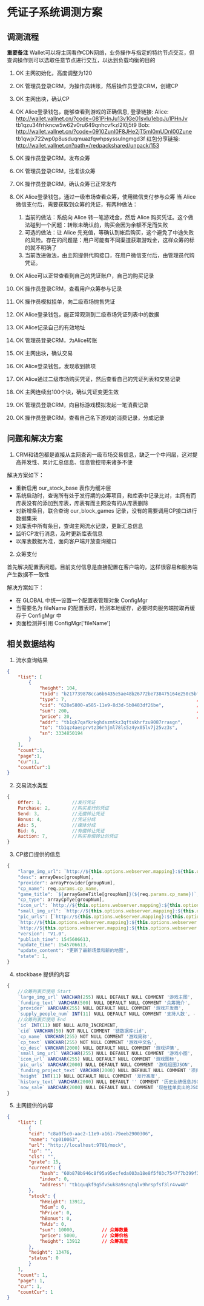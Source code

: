 # 凭证子系统调测方案

## 调测流程

**重要备注** Wallet可以将主网看作CDN网络，业务操作与指定的特约节点交互，但查询操作则可以选取任意节点进行交互，以达到负载均衡的目的

1. OK 主网初始化，高度调整为120
2. OK 管理员登录CRM，为操作员转账，然后操作员登录CRM，创建CP
3. OK 主网出块，确认CP

4. OK Alice登录钱包，能够查看到游戏的正确信息, 登录链接: 
Alice:  
http://wallet.vallnet.cn/?code=081PHnJu13v1Ge01svIu1ebqJu1PHnJv
tb1qzu34frhkncw5w62v0ru649qnhcvfkzl2l0j5t9
Bob:    
http://wallet.vallnet.cn/?code=0910ZunI0F8JHe2jT5mI0mUDnI00Zune
tb1qwjx722wp0p8usduqmuazfqwhpsyssulngmgd3f
红包分享链接: 
http://wallet.vallnet.cn?path=/redpackshared/unpack/153

5. OK 操作员登录CRM，发布众筹
6. OK 管理员登录CRM，批准该众筹
7. OK 操作员登录CRM，确认众筹已正常发布
8. OK Alice登录钱包，通过一级市场查看众筹，使用微信支付参与众筹
    当 Alice 微信支付后，需要获取到众筹的凭证，有两种做法：
    1. 当前的做法：系统向 Alice 转一笔游戏金，然后 Alice 购买凭证。这个做法碰到一个问题：转账未确认前，购买会因为余额不足而失败
    2. 可选的做法：让 Alice 先充值，等确认到帐后购买，这个避免了中途失败的风险。存在的问题是：用户可能有不同渠道获取游戏金，这样众筹的标的就不明确了
    3. 当前改进做法，由主网提供代购接口，在用户微信支付后，由管理员代购凭证。
9. OK Alice可以正常查看到自己的凭证账户，自己的购买记录
10. OK 操作员登录CRM，查看用户众筹参与记录
11. OK 操作员模拟挂单，向二级市场抛售凭证
11. OK Alice登录钱包，能正常观测到二级市场凭证列表中的数据
12. OK Alice记录自己的有效地址
13. OK 管理员登录CRM，为Alice转账
14. OK 主网出块，确认交易
15. OK Alice登录钱包，发现收到款项
16. OK Alice通过二级市场购买凭证，然后查看自己的凭证列表和交易记录
18. OK 主网连续出100个块，确认凭证变更生效
17. OK 管理员登录CRM，向目标游戏模拟发起一笔消费记录
19. OK 操作员登录CRM，查看自己名下游戏的消费记录，分成记录

## 问题和解决方案

1. CRM和钱包都是直接从主网查询一级市场交易信息，缺乏一个中间层，这对提高并发性、累计汇总信息、信息管控带来诸多不便

解决方案如下：
- 重新启用 our_stock_base 表作为缓冲层
- 系统启动时，查询所有处于发行期的众筹项目，和库表中记录比对，主网有而库表没有的添加到库表，库表有而主网没有的从库表删除
- 对新增条目，联合查询 our_block_games 记录，没有的需要调用CP接口进行数据集采
- 对库表中所有条目，查询主网流水记录，更新汇总信息
- 监听CP发行消息，及时更新库表信息
- 以库表数据为准，面向客户端开放查询接口

2. 众筹支付

首先解决配置表问题。目前支付信息是直接配置在客户端的，这样很容易和服务端产生数据不一致性

解决方案如下：
- 在 GLOBAL 中统一设置一个配置表管理对象 ConfigMgr
- 当需要名为 fileName 的配置表时，检测本地缓存，必要时向服务端拉取再缓存于 ConfigMgr 中
- 页面检测并引用 ConfigMgr['fileName']

## 相关数据结构

1. 流水查询结果
```json
{
    "list": [
        {
            "height": 104,
            "txid": "b217739878cca6b6435e5ae48b26772be738475164e250c5bf5d7ce371f32e09",
            "type": 7,                                                //交易类型
            "cid": "628e5800-a585-11e9-8d3d-5b0483df26be",            //CP编码
            "sum": 200,                                               //数量
            "price": 20,                                              //价格
            "addr": "tb1qk7qafkrkghdszmtkz3qftskhrfzu9087rrasgn",
            "to": "tb1qz4aesprvtz36rhjml78ls5z4yx05lv7j25vz3s",
            "sn": 3334850194
        }
    ],
    "count":1,
    "page":1,
    "cur":1,
    "countCur":1
}
```

2. 交易流水类型
```js
{
    Offer: 1,           //发行凭证
    Purchase: 2,        //购买发行的凭证
    Send: 3,            //无偿转让凭证
    Bonus: 4,           //凭证分成
    Ads: 5,             //媒体分成
    Bid: 6,             //有偿转让凭证
    Auction: 7,         //购买有偿转让的凭证
}
```

3. CP接口提供的信息
```js
{
    "large_img_url": `http://${this.options.webserver.mapping}:${this.options.webserver.port}/image/` + groupNum + "/large_img.jpg",
    "desc": arrayDesc[groupNum],
    "provider": arrayProvider[groupNum],
    "cp_name": req.params.cp_name,
    "game_title": `${arrayGameTitle[groupNum]}(${req.params.cp_name})`,
    "cp_type": arrayCpTye[groupNum],
    "icon_url": `http://${this.options.webserver.mapping}:${this.options.webserver.port}/image/${groupNum}/icon_img.jpg`,
    "small_img_url": `http://${this.options.webserver.mapping}:${this.options.webserver.port}/image/` + groupNum + "/small_img.jpg",
    "pic_urls": [`http://${this.options.webserver.mapping}:${this.options.webserver.port}/image/` + groupNum + "/pic1.jpg",
    `http://${this.options.webserver.mapping}:${this.options.webserver.port}/image/` + groupNum + "/pic2.jpg",
    `http://${this.options.webserver.mapping}:${this.options.webserver.port}/image/` + groupNum + "/pic3.jpg"],
    "version": "V1.0",
    "publish_time": 1545606613,
    "update_time": 1545706613,
    "update_content": "更新了最新场景和新的地图",
    "state": 1,
}
```

4. stockbase 提供的内容
```js
{
    //众筹列表页使用 Start
    `large_img_url` VARCHAR(255) NULL DEFAULT NULL COMMENT '游戏主图',
    `funding_text` VARCHAR(500) NULL DEFAULT NULL COMMENT '众筹简介',
    `provider` VARCHAR(255) NULL DEFAULT NULL COMMENT '游戏开发商',
    `supply_people_num` INT(11) NULL DEFAULT NULL COMMENT '支持人数', - 使用 买单数量 填充
    //众筹列表页使用 End
    `id` INT(11) NOT NULL AUTO_INCREMENT,
    `cid` VARCHAR(50) NOT NULL COMMENT '链数据库cid',
    `cp_name` VARCHAR(255) NOT NULL COMMENT '游戏简称',
    `cp_text` VARCHAR(255) NOT NULL COMMENT '游戏中文名',
    `cp_desc` VARCHAR(2000) NULL DEFAULT NULL COMMENT '游戏详情',
    `small_img_url` VARCHAR(255) NULL DEFAULT NULL COMMENT '游戏小图',
    `icon_url` VARCHAR(255) NULL DEFAULT NULL COMMENT '游戏图标',
    `pic_urls` VARCHAR(2000) NULL DEFAULT NULL COMMENT '游戏组图JSON',
    `funding_project_text` VARCHAR(2000) NULL DEFAULT NULL COMMENT '项目介绍',
    `height` INT(11) NULL DEFAULT NULL COMMENT '发行高度',
    `history_text` VARCHAR(2000) NULL DEFAULT '' COMMENT '历史业绩信息JSON数组',
    `now_sale` VARCHAR(2000) NULL DEFAULT NULL COMMENT '现在挂单卖出的JSON字符串',
}
```

5. 主网提供的内容
```json
{
    "list": [
        {
        "cid": "c8a0f5c0-aac2-11e9-a161-79eeb2900306",
        "name": "cp010063",
        "url": "http://localhost:9701/mock",
        "ip": "",
        "cls": "",
        "grate": 15,
        "current": {
            "hash": "60b878b946c8f95a95ecfeda003a18e8f5f03c7547f7b399f3ff65782824d669",
            "index": 0,
            "address": "tb1quqkf9g5fv5uk8a9snqtqlx9hrspfsf3lr4vw40"
        },
        "stock": {
            "hHeight": 13912,
            "hSum": 0,
            "hPrice": 0,
            "hBonus": 0,
            "hAds": 0,
            "sum": 10000,          // 众筹数量
            "price": 5000,         // 众筹价格
            "height": 13912        // 众筹高度
        },
        "height": 13476,
        "status": 0
        }
    ],
    "count": 1,
    "page": 1,
    "cur": 1,
    "countCur": 1
}
```

